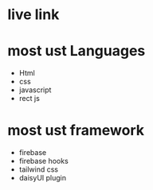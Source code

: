 # live link

# most ust Languages
* Html
* css
* javascript
* rect js
# most ust  framework 
* firebase
* firebase hooks
 * tailwind css
 * daisyUI plugin
